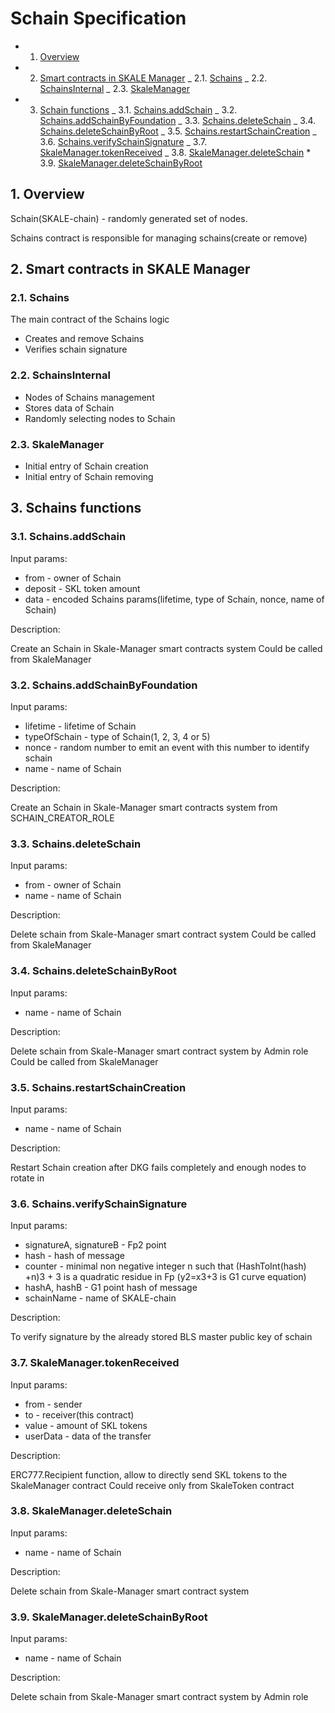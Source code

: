 <!-- SPDX-License-Identifier: (AGPL-3.0-only OR CC-BY-4.0) -->

# Schain Specification

<!-- vscode-markdown-toc -->

-   1.  [Overview](#Overview)
-   2.  [Smart contracts in SKALE Manager](#SmartcontractsinSKALEManager)
        	_ 2.1. [Schains](#Schains)
        	_ 2.2. [SchainsInternal](#SchainsInternal)
        	_ 2.3. [SkaleManager](#SkaleManager)
-   3.  [Schain functions](#Schainsfunctions)
        	_ 3.1. [Schains.addSchain](#Schains.addSchain)
        	_ 3.2. [Schains.addSchainByFoundation](#Schains.addSchainByFoundation)
        	_ 3.3. [Schains.deleteSchain](#Schains.deleteSchain)
        	_ 3.4. [Schains.deleteSchainByRoot](#Schains.deleteSchainByRoot)
        	_ 3.5. [Schains.restartSchainCreation](#Schains.restartSchainCreation)
        	_ 3.6. [Schains.verifySchainSignature](#Schains.verifySchainSignature)
        	_ 3.7. [SkaleManager.tokenReceived](#SkaleManager.tokenReceived)
        	_ 3.8. [SkaleManager.deleteSchain](#SkaleManager.deleteSchain)
        	\* 3.9. [SkaleManager.deleteSchainByRoot](#SkaleManager.deleteSchainByRoot)

<!-- vscode-markdown-toc-config
	numbering=true
	autoSave=true
	/vscode-markdown-toc-config -->

<!-- /vscode-markdown-toc -->

## 1. <a name='Overview'></a>Overview

Schain(SKALE-chain) - randomly generated set of nodes.

Schains contract is responsible for managing schains(create or remove)

## 2. <a name='SmartcontractsinSKALEManager'></a>Smart contracts in SKALE Manager

### 2.1. <a name='Schains'></a>Schains

The main contract of the Schains logic

-   Creates and remove Schains
-   Verifies schain signature

### 2.2. <a name='SchainsInternal'></a>SchainsInternal

-   Nodes of Schains management
-   Stores data of Schain
-   Randomly selecting nodes to Schain

### 2.3. <a name='SkaleManager'></a>SkaleManager

-   Initial entry of Schain creation
-   Initial entry of Schain removing

## 3. <a name='Schainsfunctions'></a>Schains functions

### 3.1. <a name='Schains.addSchain'></a>Schains.addSchain

Input params:

-   from - owner of Schain
-   deposit - SKL token amount
-   data - encoded Schains params(lifetime, type of Schain, nonce, name of Schain)

Description:

Create an Schain in Skale-Manager smart contracts system
Could be called from SkaleManager

### 3.2. <a name='Schains.addSchainByFoundation'></a>Schains.addSchainByFoundation

Input params:

-   lifetime - lifetime of Schain
-   typeOfSchain - type of Schain(1, 2, 3, 4 or 5)
-   nonce - random number to emit an event with this number to identify schain
-   name - name of Schain

Description:

Create an Schain in Skale-Manager smart contracts system from SCHAIN_CREATOR_ROLE

### 3.3. <a name='Schains.deleteSchain'></a>Schains.deleteSchain

Input params:

-   from - owner of Schain
-   name - name of Schain

Description:

Delete schain from Skale-Manager smart contract system
Could be called from SkaleManager

### 3.4. <a name='Schains.deleteSchainByRoot'></a>Schains.deleteSchainByRoot

Input params:

-   name - name of Schain

Description:

Delete schain from Skale-Manager smart contract system by Admin role
Could be called from SkaleManager

### 3.5. <a name='Schains.restartSchainCreation'></a>Schains.restartSchainCreation

Input params:

-   name - name of Schain

Description:

Restart Schain creation after DKG fails completely and enough nodes to rotate in

### 3.6. <a name='Schains.verifySchainSignature'></a>Schains.verifySchainSignature

Input params:

-   signatureA, signatureB - Fp2 point
-   hash - hash of message
-   counter - minimal non negative integer n such that (HashToInt(hash) +n)3 + 3 is a quadratic residue in Fp (y2=x3+3 is G1 curve equation)
-   hashA, hashB - G1 point hash of message
-   schainName - name of SKALE-chain

Description:

To verify signature by the already stored BLS master public key of schain

### 3.7. <a name='SkaleManager.tokenReceived'></a>SkaleManager.tokenReceived

Input params:

-   from - sender
-   to - receiver(this contract)
-   value - amount of SKL tokens
-   userData - data of the transfer

Description:

ERC777.Recipient function, allow to directly send SKL tokens to the SkaleManager contract
Could receive only from SkaleToken contract

### 3.8. <a name='SkaleManager.deleteSchain'></a>SkaleManager.deleteSchain

Input params:

-   name - name of Schain

Description:

Delete schain from Skale-Manager smart contract system 

### 3.9. <a name='SkaleManager.deleteSchainByRoot'></a>SkaleManager.deleteSchainByRoot

Input params:

-   name - name of Schain

Description:

Delete schain from Skale-Manager smart contract system by Admin role